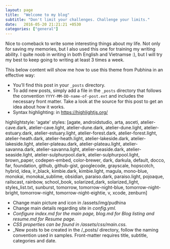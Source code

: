 ```yaml
---
layout: page
title:  "Welcome to my blog"
subtitle: "Don't limit your challenges. Challenge your limits."
date:   2016-05-20 21:21:21 +0530
categories: ["general"]
---
```

Nice to comeback to write some interesting things about my life. Not only for saving my memories, but I also used this one for training my writing ability. I quite noob in writing in both English and Vietnamse :), but I will try my best to keep going to writing at least 3 times a week.

This below content will show me how to use this theme from Pubhina in an effective way:

- You’ll find this post in your `_posts` directory. 
- To add new posts, simply add a file in the `_posts` directory that follows the convention `YYYY-MM-DD-name-of-post.ext` and includes the necessary front matter. Take a look at the source for this post to get an idea about how it works.
- Syntax highlighting: in  https://highlightjs.org/ 

highlightstyle: 'agate'
styles: [agate, androidstudio, arta, asceti, atelier-cave.dark, atelier-cave.light, atelier-dune.dark, atelier-dune.light, atelier-estuary.dark, atelier-estuary.light, atelier-forest.dark, atelier-forest.light, atelier-heath.dark, atelier-heath.light, atelier-lakeside.dark, atelier-lakeside.light, atelier-plateau.dark, atelier-plateau.light, atelier-savanna.dark, atelier-savanna.light, atelier-seaside.dark, atelier-seaside.light, atelier-sulphurpool.dark, atelier-sulphurpool.light, brown_paper, codepen-embed, color-brewer, dark, darkula, default, docco, far, foundation, github, github-gist, googlecode, grayscale, hopscotch, hybrid, idea, ir_black, kimbie.dark, kimbie.light, magula, mono-blue, monokai, monokai_sublime, obsidian, paraiso.dark, paraiso.light, pojoaque, railscast, rainbow, school_book, solarized_dark, solarized_light, styles_list.txt, sunburst, tomorrow, tomorrow-night-blue, tomorrow-night-bright, tomorrow-night, tomorrow-night-eightie, v, xcode, zenburn]

- Change main picture and icon in /assets/img/pudhina
- Change main details regarding site in _config.yml._
- _Configure index.md for the main page, blog.md for Blog listing and resume.md for Resume page._
- _CSS properties can be found in /assets/css/main.css._
- _New posts to be created in the /_posts/ directory, follow the naming convention used in samples. Front-matter requires title, subtitle, categories and date.